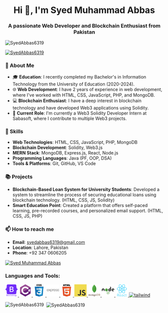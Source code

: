 <h1 align="center">Hi 👋, I'm Syed Muhammad Abbas</h1>
<h3 align="center">A passionate Web Developer and Blockchain Enthusiast from Pakistan</h3>

<p align="left"> 
  <img src="https://komarev.com/ghpvc/?username=SyedAbbas6319&label=Profile%20views&color=0e75b6&style=flat" alt="SyedAbbas6319" /> 
</p>

<p align="left"> 
  <a href="https://github.com/ryo-ma/github-profile-trophy">
    <img src="https://github-profile-trophy.vercel.app/?username=SyedAbbas6319" alt="SyedAbbas6319" />
  </a> 
</p>

### 🌟 About Me

- 🎓 **Education**: I recently completed my Bachelor's in Information Technology from the University of Education (2020-2024).
- 🌐 **Web Development**: I have 2 years of experience in web development, where I've worked with HTML, CSS, JavaScript, PHP, and MongoDB.
- 💻 **Blockchain Enthusiast**: I have a deep interest in blockchain technology and have developed Web3 applications using Solidity.
- 🚀 **Current Role**: I'm currently a Web3 Solidity Developer Intern at Sabasoft, where I contribute to multiple Web3 projects.

### 🔧 Skills

- **Web Technologies**: HTML, CSS, JavaScript, PHP, MongoDB
- **Blockchain Development**: Solidity, Web3.js
- **MERN Stack**: MongoDB, Express.js, React, Node.js
- **Programming Languages**: Java (PF, OOP, DSA)
- **Tools & Platforms**: Git, GitHub, VS Code

### 📚 Projects

- **Blockchain-Based Loan System for University Students**: Developed a system to streamline the process of securing educational loans using blockchain technology. (HTML, CSS, JS, Solidity)
- **Smart Education Point**: Created a platform that offers self-paced learning, pre-recorded courses, and personalized email support. (HTML, CSS, JS, PHP)

### 📫 How to reach me

- **Email**: syedabbas6319@gmail.com
- **Location**: Lahore, Pakistan
- **Phone**: +92 347 0606205

<p align="left">
  <a href="https://www.linkedin.com/in/syed-muhammad-abbas-7a1201215" target="blank">
    <img align="center" src="https://raw.githubusercontent.com/rahuldkjain/github-profile-readme-generator/master/src/images/icons/Social/linked-in-alt.svg" alt="Syed Muhammad Abbas" height="30" width="40" />
  </a>
</p>

<h3 align="left">Languages and Tools:</h3>
<p align="left"> 
  <a href="https://getbootstrap.com" target="_blank" rel="noreferrer"> 
    <img src="https://raw.githubusercontent.com/devicons/devicon/master/icons/bootstrap/bootstrap-plain-wordmark.svg" alt="bootstrap" width="40" height="40"/> 
  </a> 
  <a href="https://www.w3schools.com/cs/" target="_blank" rel="noreferrer"> 
    <img src="https://raw.githubusercontent.com/devicons/devicon/master/icons/csharp/csharp-original.svg" alt="csharp" width="40" height="40"/> 
  </a> 
  <a href="https://www.w3schools.com/css/" target="_blank" rel="noreferrer"> 
    <img src="https://raw.githubusercontent.com/devicons/devicon/master/icons/css3/css3-original-wordmark.svg" alt="css3" width="40" height="40"/> 
  </a> 
  <a href="https://expressjs.com" target="_blank" rel="noreferrer"> 
    <img src="https://raw.githubusercontent.com/devicons/devicon/master/icons/express/express-original-wordmark.svg" alt="express" width="40" height="40"/> 
  </a> 
  <a href="https://www.w3.org/html/" target="_blank" rel="noreferrer"> 
    <img src="https://raw.githubusercontent.com/devicons/devicon/master/icons/html5/html5-original-wordmark.svg" alt="html5" width="40" height="40"/> 
  </a> 
  <a href="https://developer.mozilla.org/en-US/docs/Web/JavaScript" target="_blank" rel="noreferrer"> 
    <img src="https://raw.githubusercontent.com/devicons/devicon/master/icons/javascript/javascript-original.svg" alt="javascript" width="40" height="40"/> 
  </a> 
  <a href="https://www.mongodb.com/" target="_blank" rel="noreferrer"> 
    <img src="https://raw.githubusercontent.com/devicons/devicon/master/icons/mongodb/mongodb-original-wordmark.svg" alt="mongodb" width="40" height="40"/> 
  </a> 
  <a href="https://nodejs.org" target="_blank" rel="noreferrer"> 
    <img src="https://raw.githubusercontent.com/devicons/devicon/master/icons/nodejs/nodejs-original-wordmark.svg" alt="nodejs" width="40" height="40"/> 
  </a> 
  <a href="https://reactjs.org/" target="_blank" rel="noreferrer"> 
    <img src="https://raw.githubusercontent.com/devicons/devicon/master/icons/react/react-original-wordmark.svg" alt="react" width="40" height="40"/> 
  </a> 
  <a href="https://tailwindcss.com/" target="_blank" rel="noreferrer"> 
    <img src="https://www.vectorlogo.zone/logos/tailwindcss/tailwindcss-icon.svg" alt="tailwind" width="40" height="40"/> 
  </a> 
</p>

<p>
  <img align="left" src="https://github-readme-stats.vercel.app/api/top-langs?username=SyedAbbas6319&show_icons=true&locale=en&layout=compact" alt="SyedAbbas6319" />
</p>

<p>&nbsp;
  <img align="center" src="https://github-readme-stats.vercel.app/api?username=SyedAbbas6319&show_icons=true&locale=en" alt="SyedAbbas6319" />
</p>
